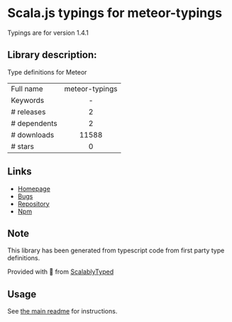 
# Scala.js typings for meteor-typings

Typings are for version 1.4.1

## Library description:
Type definitions for Meteor

|                    |                 |
| ------------------ | :-------------: |
| Full name          | meteor-typings |
| Keywords           | - |
| # releases         | 2 |
| # dependents       | 2 |
| # downloads        | 11588 |
| # stars            | 0 |

## Links
- [Homepage](https://github.com/meteor-typings/meteor#readme)
- [Bugs](https://github.com/meteor-typings/meteor/issues)
- [Repository](https://github.com/meteor-typings/meteor)
- [Npm](https://www.npmjs.com/package/meteor-typings)
    


## Note
This library has been generated from typescript code from first party type definitions.

Provided with :purple_heart: from [ScalablyTyped](https://github.com/oyvindberg/ScalablyTyped)

## Usage
See [the main readme](../../readme.md) for instructions.


